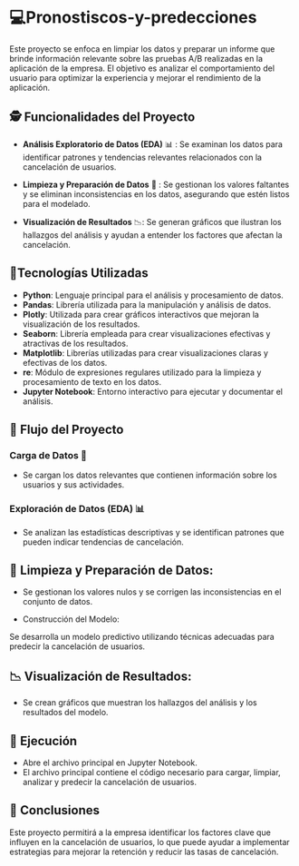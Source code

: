 # :computer:Pronostiscos-y-predecciones

Este proyecto se enfoca en limpiar los datos y preparar un informe que brinde información relevante sobre las pruebas A/B realizadas en la aplicación de la empresa. El objetivo es analizar el comportamiento del usuario para optimizar la experiencia y mejorar el rendimiento de la aplicación.


## :detective: Funcionalidades del Proyecto

- **Análisis Exploratorio de Datos (EDA)** 📊 :
   Se examinan los datos para identificar patrones y tendencias relevantes relacionados con la cancelación de usuarios.
- **Limpieza y Preparación de Datos** 🧹 :
   Se gestionan los valores faltantes y se eliminan inconsistencias en los datos, asegurando que estén listos para el modelado.
  
- **Visualización de Resultados** 📉:
   Se generan gráficos que ilustran los hallazgos del análisis y ayudan a entender los factores que afectan la cancelación.

## :wrench:Tecnologías Utilizadas

- **Python**: Lenguaje principal para el análisis y procesamiento de datos.
- **Pandas**: Librería utilizada para la manipulación y análisis de datos.
- **Plotly**: Utilizada para crear gráficos interactivos que mejoran la visualización de los resultados.
- **Seaborn**: Librería empleada para crear visualizaciones efectivas y atractivas de los resultados.
- **Matplotlib**: Librerías utilizadas para crear visualizaciones claras y efectivas de los datos.
-  **re**: Módulo de expresiones regulares utilizado para la limpieza y procesamiento de texto en los datos.
- **Jupyter Notebook**: Entorno interactivo para ejecutar y documentar el análisis.

## 🔄 Flujo del Proyecto 

### Carga de Datos 🔧
- Se cargan los datos relevantes que contienen información sobre los usuarios y sus actividades.

### Exploración de Datos (EDA) 📊
- Se analizan las estadísticas descriptivas y se identifican patrones que pueden indicar tendencias de cancelación.

## 🧹 Limpieza y Preparación de Datos:

- Se gestionan los valores nulos y se corrigen las inconsistencias en el conjunto de datos.

- Construcción del Modelo:

Se desarrolla un modelo predictivo utilizando técnicas adecuadas para predecir la cancelación de usuarios.



## 📉 Visualización de Resultados:

- Se crean gráficos que muestran los hallazgos del análisis y los resultados del modelo.


## 🚀 Ejecución
- Abre el archivo principal en Jupyter Notebook.
- El archivo principal contiene el código necesario para cargar, limpiar, analizar y predecir la cancelación de usuarios.

## 📝 Conclusiones
Este proyecto permitirá a la empresa identificar los factores clave que influyen en la cancelación de usuarios, lo que puede ayudar a implementar estrategias para mejorar la retención y reducir las tasas de cancelación.
